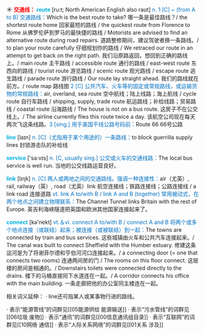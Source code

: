 ☀ <font color="red">**交通线：**</font>
<font color="sky blue">**route**</font> [ru:t; North American English also raʊt]
<font color="#0070c0">n. 1 [C] ~ (from A to B) 交通路线：</font>Which is the best route to take? 哪一条是最佳路线？/ the shortest route home 回家最短的路线 / the quickest route from Florence to Rome 从佛罗伦萨到罗马的最快捷的路线 / Motorists are advised to find an alternative route during road repairs. 道路整修期间，建议驾驶者换一条路线。/ to plan your route carefully 仔细规划你的路线 / We retraced our route in an attempt to get back on the right path. 我们沿原路返回，想回到正确的路线上。/ main route 主干路线 / accessible route 通行的路线 / east-west route 东西向的路线 / tourist route 游览路线 / scenic route 观光路线 / escape route 逃生路线 / parade route 游行路线 / Our route lay straight ahead. 我们的路线就在前方。/ route map 路线图 <font color="#0070c0">2 [C] 公共汽车、火车等的固定或常规路线，或运输货物的常规路线：</font>air, overland, sea route 空中航线；陆上线路；海上航线 / cycle route 自行车路线 / shipping, supply, trade route 航运路线；补给线路；贸易路线 / coastal route 沿海路线 / The house is not on a bus route. 这房子不在公交线上。/ The airline currently flies this route twice a day. 该航空公司现在每天两次飞这条线路。<font color="#0070c0">3 [sing.] 用于美国干线公路号码前：</font>Route 66 66号公路

<font color="sky blue">**line**</font> [laɪn] 
<font color="#0070c0">n. [C]（尤指用于某个用途的）一条路线：</font>to block guerrilla supply lines 封锁游击队的补给线

<font color="sky blue">**service**</font> ['sə:vɪs] 
<font color="#0070c0">n. [C, usually sing.] 公交或火车的交通线路：</font>The local bus service is well run. 当地的公交线路运营良好。

<font color="sky blue">**link**</font> [lɪŋk] 
<font color="#0070c0">n. [C] 两人或两地之间的交通路线。强调一种连接性：</font>air（尤英）, rail, railway（英）, road（尤英）link 航空连接线；铁路连接线；公路连接线 / a link road 连接道路 <font color="#0070c0">vt. link A to/with B / link A and B (together) 常用被动式，在两个地点之间建立物理联系：</font>The Channel Tunnel links Britain with the rest of Europe. 英吉利海峡隧道把英国和欧洲其他国家连接起来了。

<font color="sky blue">**connect**</font> [kə'nekt] 
<font color="#0070c0">vt.＆vi. connect A to/with B / connect A and B 将两个或多个地点连接（或联结）起来；被连接（或被联结）到一起：</font>The towns are connected by train and bus services. 这些城镇由火车和公共汽车连接起来。/ The canal was built to connect Sheffield with the Humber estuary. 修建这条运河是为了将谢菲尔德和亨伯河河口连接起来。/ a connecting door (= one that connects two rooms) 连通两间房的门 / The rooms on this floor connect. 这层楼的房间是相通的。/ Downstairs toilets were connected directly to the drains. 楼下的马桶直接同下水道连在一起。/ A corridor connects his office with the main building. 一条走廊把他的办公室同主楼连在一起。

相关词义延伸：
· line还可指某人或某事物行进的路线。

· 表示“能源管线”的词群见[[05能源供给 能源输送]]
· 表示“污水管线”的词群见[[06垃圾 废物]]
· 表示“通讯”的词群见[[00信息通讯组目录]]
· 表示“互联网”的词群见[[10网络 通信]]
· 表示“人际关系网络”的词群见[[01关系 涉及]]
